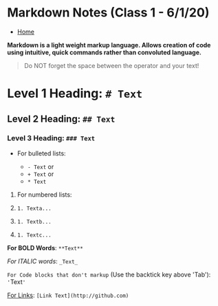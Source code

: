 # Markdown Notes (Class 1 - 6/1/20)
- [Home](https://micgreene.github.io/learning-journal/)

**Markdown is a light weight markup language. Allows creation of code using intuitive, quick commands rather than convoluted language.**

>Do NOT forget the space between the operator and your text! 

# Level 1 Heading: `# Text`
## Level 2 Heading: `## Text`
### Level 3 Heading: `### Text`

- For bulleted lists:

  - `- Text` or
  
  + `+ Text` or
  
  * `* Text`
  
1. For numbered lists: 

1. `1. Texta...` 

1. `1. Textb...` 

1. `1. Textc...`

**For BOLD Words**: `**Text**`

_For ITALIC words_: `_Text_`

`For Code blocks that don't markup` (Use the backtick key above 'Tab'): `'`Text`'`


[For Links](https://micgreene.github.io/learning-journal/): `[Link Text](http://github.com)`
